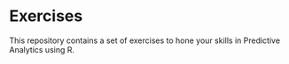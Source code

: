 # Exercises
This repository contains a set of exercises to hone your skills in Predictive Analytics using R. 
